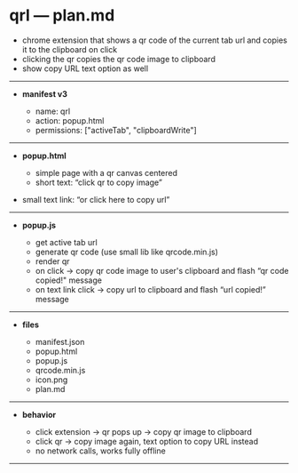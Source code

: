 # qrl — plan.md

* chrome extension that shows a qr code of the current tab url and copies it to the clipboard on click
* clicking the qr copies the qr code image to clipboard
* show copy URL text option as well

---

* **manifest v3**

  * name: qrl
  * action: popup.html
  * permissions: ["activeTab", "clipboardWrite"]

---

* **popup.html**

  * simple page with a qr canvas centered
  * short text: “click qr to copy image”
* small text link: “or click here to copy url”

---

* **popup.js**

  * get active tab url
  * generate qr code (use small lib like qrcode.min.js)
  * render qr
  * on click → copy qr code image to user's clipboard and flash “qr code copied!" message
  * on text link click → copy url to clipboard and flash “url copied!” message
---

* **files**

  * manifest.json
  * popup.html
  * popup.js
  * qrcode.min.js
  * icon.png
  * plan.md

---

* **behavior**

  * click extension → qr pops up -> copy qr image to clipboard
  * click qr → copy image again, text option to copy URL instead
  * no network calls, works fully offline

---

